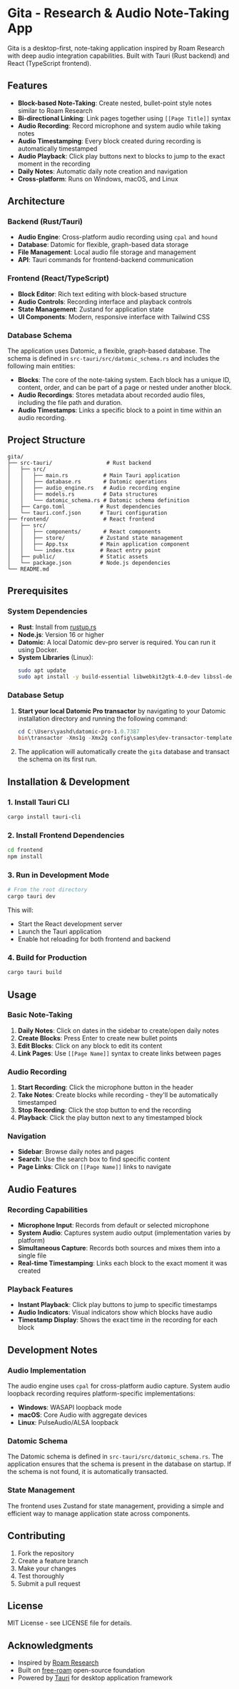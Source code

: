# Gita - Research & Audio Note-Taking App

Gita is a desktop-first, note-taking application inspired by Roam Research with deep audio integration capabilities. Built with Tauri (Rust backend) and React (TypeScript frontend).

## Features

- **Block-based Note-Taking**: Create nested, bullet-point style notes similar to Roam Research
- **Bi-directional Linking**: Link pages together using `[[Page Title]]` syntax
- **Audio Recording**: Record microphone and system audio while taking notes
- **Audio Timestamping**: Every block created during recording is automatically timestamped
- **Audio Playback**: Click play buttons next to blocks to jump to the exact moment in the recording
- **Daily Notes**: Automatic daily note creation and navigation
- **Cross-platform**: Runs on Windows, macOS, and Linux

## Architecture

### Backend (Rust/Tauri)
- **Audio Engine**: Cross-platform audio recording using `cpal` and `hound`
- **Database**: Datomic for flexible, graph-based data storage
- **File Management**: Local audio file storage and management
- **API**: Tauri commands for frontend-backend communication

### Frontend (React/TypeScript)
- **Block Editor**: Rich text editing with block-based structure
- **Audio Controls**: Recording interface and playback controls
- **State Management**: Zustand for application state
- **UI Components**: Modern, responsive interface with Tailwind CSS

### Database Schema

The application uses Datomic, a flexible, graph-based database. The schema is defined in `src-tauri/src/datomic_schema.rs` and includes the following main entities:

- **Blocks**: The core of the note-taking system. Each block has a unique ID, content, order, and can be part of a page or nested under another block.
- **Audio Recordings**: Stores metadata about recorded audio files, including the file path and duration.
- **Audio Timestamps**: Links a specific block to a point in time within an audio recording.

## Project Structure

```
gita/
├── src-tauri/                 # Rust backend
│   ├── src/
│   │   ├── main.rs           # Main Tauri application
│   │   ├── database.rs       # Datomic operations
│   │   ├── audio_engine.rs   # Audio recording engine
│   │   ├── models.rs         # Data structures
│   │   └── datomic_schema.rs # Datomic schema definition
│   ├── Cargo.toml           # Rust dependencies
│   └── tauri.conf.json      # Tauri configuration
├── frontend/                 # React frontend
│   ├── src/
│   │   ├── components/       # React components
│   │   ├── store/           # Zustand state management
│   │   ├── App.tsx          # Main application component
│   │   └── index.tsx        # React entry point
│   ├── public/              # Static assets
│   └── package.json         # Node.js dependencies
└── README.md
```

## Prerequisites

### System Dependencies
- **Rust**: Install from [rustup.rs](https://rustup.rs/)
- **Node.js**: Version 16 or higher
- **Datomic**: A local Datomic dev-pro server is required. You can run it using Docker.
- **System Libraries** (Linux):
  ```bash
  sudo apt update
  sudo apt install -y build-essential libwebkit2gtk-4.0-dev libssl-dev libgtk-3-dev libayatana-appindicator3-dev librsvg2-dev libasound2-dev pkg-config
  ```

### Database Setup
1. **Start your local Datomic Pro transactor** by navigating to your Datomic installation directory and running the following command:
   ```powershell
   cd C:\Users\yashd\datomic-pro-1.0.7387
   bin\transactor -Xms1g -Xmx2g config\samples\dev-transactor-template.properties
   ```
2. The application will automatically create the `gita` database and transact the schema on its first run.

## Installation & Development

### 1. Install Tauri CLI
```bash
cargo install tauri-cli
```

### 2. Install Frontend Dependencies
```bash
cd frontend
npm install
```

### 3. Run in Development Mode
```bash
# From the root directory
cargo tauri dev
```

This will:
- Start the React development server
- Launch the Tauri application
- Enable hot reloading for both frontend and backend

### 4. Build for Production
```bash
cargo tauri build
```

## Usage

### Basic Note-Taking
1. **Daily Notes**: Click on dates in the sidebar to create/open daily notes
2. **Create Blocks**: Press Enter to create new bullet points
3. **Edit Blocks**: Click on any block to edit its content
4. **Link Pages**: Use `[[Page Name]]` syntax to create links between pages

### Audio Recording
1. **Start Recording**: Click the microphone button in the header
2. **Take Notes**: Create blocks while recording - they'll be automatically timestamped
3. **Stop Recording**: Click the stop button to end the recording
4. **Playback**: Click the play button next to any timestamped block

### Navigation
- **Sidebar**: Browse daily notes and pages
- **Search**: Use the search box to find specific content
- **Page Links**: Click on `[[Page Name]]` links to navigate

## Audio Features

### Recording Capabilities
- **Microphone Input**: Records from default or selected microphone
- **System Audio**: Captures system audio output (implementation varies by platform)
- **Simultaneous Capture**: Records both sources and mixes them into a single file
- **Real-time Timestamping**: Links each block to the exact moment it was created

### Playback Features
- **Instant Playback**: Click play buttons to jump to specific timestamps
- **Audio Indicators**: Visual indicators show which blocks have audio
- **Timestamp Display**: Shows the exact time in the recording for each block

## Development Notes

### Audio Implementation
The audio engine uses `cpal` for cross-platform audio capture. System audio loopback recording requires platform-specific implementations:
- **Windows**: WASAPI loopback mode
- **macOS**: Core Audio with aggregate devices
- **Linux**: PulseAudio/ALSA loopback

### Datomic Schema

The Datomic schema is defined in `src-tauri/src/datomic_schema.rs`. The application ensures that the schema is present in the database on startup. If the schema is not found, it is automatically transacted.

### State Management
The frontend uses Zustand for state management, providing a simple and efficient way to manage application state across components.

## Contributing

1. Fork the repository
2. Create a feature branch
3. Make your changes
4. Test thoroughly
5. Submit a pull request

## License

MIT License - see LICENSE file for details.

## Acknowledgments

- Inspired by [Roam Research](https://roamresearch.com/)
- Built on [free-roam](https://github.com/cofinley/free-roam) open-source foundation
- Powered by [Tauri](https://tauri.app/) for desktop application framework
